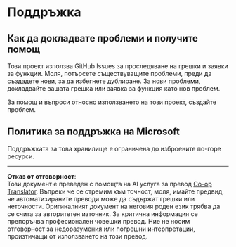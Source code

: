 <!--
CO_OP_TRANSLATOR_METADATA:
{
  "original_hash": "872be8bc1b93ef1dd9ac3d6e8f99f6ab",
  "translation_date": "2025-09-04T23:15:00+00:00",
  "source_file": "SUPPORT.md",
  "language_code": "bg"
}
-->
# Поддръжка
## Как да докладвате проблеми и получите помощ  

Този проект използва GitHub Issues за проследяване на грешки и заявки за функции. Моля, потърсете съществуващите 
проблеми, преди да създадете нови, за да избегнете дублиране. За нови проблеми, докладвайте вашата грешка или 
заявка за функция като нов проблем.

За помощ и въпроси относно използването на този проект, създайте проблем.

## Политика за поддръжка на Microsoft  

Поддръжката за това хранилище е ограничена до изброените по-горе ресурси.

---

**Отказ от отговорност**:  
Този документ е преведен с помощта на AI услуга за превод [Co-op Translator](https://github.com/Azure/co-op-translator). Въпреки че се стремим към точност, моля, имайте предвид, че автоматизираните преводи може да съдържат грешки или неточности. Оригиналният документ на неговия роден език трябва да се счита за авторитетен източник. За критична информация се препоръчва професионален човешки превод. Ние не носим отговорност за недоразумения или погрешни интерпретации, произтичащи от използването на този превод.